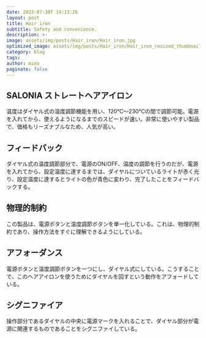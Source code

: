 ```yaml
---
date: 2022-07-30T 14:13:26
layout: post
title: Hair iron
subtitle: Safety and convenience.
description: >-
image: assets/img/posts/Hair_iron/Hair_iron.jpg
optimized_image: assets/img/posts/Hair_iron/Hair_iron_resized_thumbnail.jpg
category: blog
tags: 
author: mino
paginate: false
---
```


## SALONIA ストレートヘアアイロン

温度はダイヤル式の温度調節機能を用い、120℃～230℃の間で調節可能。電源を入れてから、使えるようになるまでのスピードが速い。非常に使いやすい製品で、価格もリーズナブルなため、人気が高い。


## フィードバック

ダイヤル式の温度調節部分で、電源のON/OFF、温度の調節を行うのだが、電源を入れてから、設定温度に達するまでは、ダイヤルについているライトが赤く光り、設定温度に達するとライトの色が青色に変わり、完了したことをフィードバックする。

## 物理的制約

この製品は、電源ボタンと温度調節ボタンを単一化している。これは、物理的制約であり、操作方法をすぐに理解できるようにしている。

## アフォーダンス

電源ボタンと温度調節ボタンを一つにし、ダイヤル式にしている。こうすることで、このヘアアイロンを使うためにダイヤルを回すという動作をアフォードしている。

## シグニファイア

操作部分であるダイヤルの中央に電源マークを入れることで、ダイヤル部分が電源に関連するものであることをシグニファイしている。
